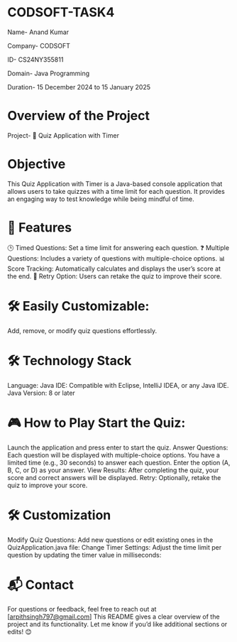 # CODSOFT-TASK4
Name- Anand Kumar

Company- CODSOFT

ID- CS24NY355811

Domain- Java Programming

Duration- 15 December 2024 to 15 January 2025

# Overview of the Project

Project- 📝 Quiz Application with Timer

# Objective

This Quiz Application with Timer is a Java-based console application that allows users to take quizzes with a time limit for each question. It provides an engaging way to test knowledge while being mindful of time.

# 🚀 Features

🕒 Timed Questions: Set a time limit for answering each question. 
❓ Multiple Questions: Includes a variety of questions with multiple-choice options. 
📊 Score Tracking: Automatically calculates and displays the user’s score at the end. 
🔄 Retry Option: Users can retake the quiz to improve their score.

# 🛠️ Easily Customizable:

Add, remove, or modify quiz questions effortlessly.

# 🛠️ Technology Stack

Language: Java IDE: Compatible with Eclipse, IntelliJ IDEA, or any Java IDE. Java Version: 8 or later 
# 🎮 How to Play Start the Quiz: 
Launch the application and press enter to start the quiz. Answer Questions: Each question will be displayed with multiple-choice options. You have a limited time (e.g., 30 seconds) to answer each question. Enter the option (A, B, C, or D) as your answer. View Results: After completing the quiz, your score and correct answers will be displayed. Retry: Optionally, retake the quiz to improve your score.

# 🛠️ Customization

Modify Quiz Questions: Add new questions or edit existing ones in the QuizApplication.java file: Change Timer Settings: Adjust the time limit per question by updating the timer value in milliseconds:

# 📬 Contact

For questions or feedback, feel free to reach out at [arpithsingh797@gmail.com] This README gives a clear overview of the project and its functionality. Let me know if you’d like additional sections or edits! 😊
